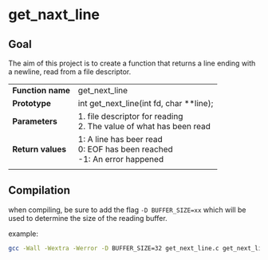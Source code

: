 # get_naxt_line

## Goal

The aim of this project is to create a function that returns a line ending with a newline, read from a file descriptor.

|||
|-|-|
__Function name__   | get_next_line
__Prototype__       | int get_next_line(int fd, char **line);
__Parameters__      | 1. file descriptor for reading<br>2. The value of what has been read
__Return values__   | 1: A line has beer read<br>0: EOF has been reached<br>-1: An error happened
|||

## Compilation

when compiling, be sure to add the flag `-D BUFFER_SIZE=xx` which will be used to determine the size of the reading buffer.

example:

```sh
gcc -Wall -Wextra -Werror -D BUFFER_SIZE=32 get_next_line.c get_next_line_utils.c main.c
```
